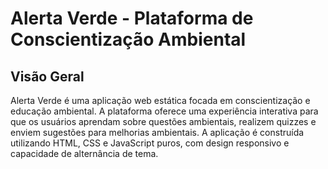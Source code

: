 # Alerta Verde - Plataforma de Conscientização Ambiental

## Visão Geral

Alerta Verde é uma aplicação web estática focada em conscientização e educação ambiental. A plataforma oferece uma experiência interativa para que os usuários aprendam sobre questões ambientais, realizem quizzes e enviem sugestões para melhorias ambientais. A aplicação é construída utilizando HTML, CSS e JavaScript puros, com design responsivo e capacidade de alternância de tema.
